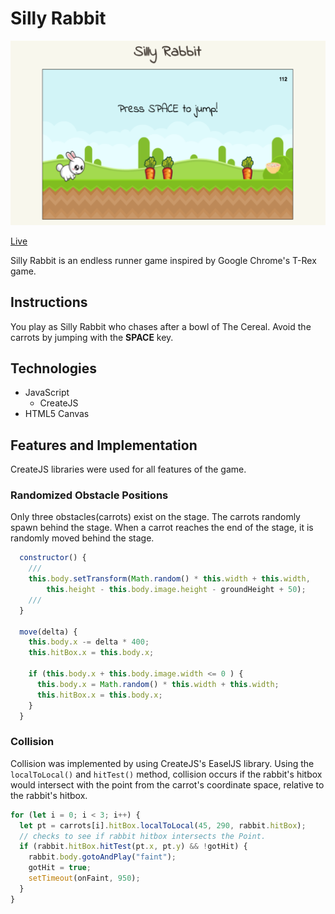 # Silly Rabbit
![Silly Rabbit](./docs/screenshot.png)

[Live](https://samuelkim.us/SillyRabbit/)

Silly Rabbit is an endless runner game inspired by Google Chrome's T-Rex game.

## Instructions
You play as Silly Rabbit who chases after a bowl of The Cereal.  Avoid the carrots by jumping with the **SPACE** key.

## Technologies
- JavaScript
  * CreateJS
- HTML5 Canvas

## Features and Implementation
CreateJS libraries were used for all features of the game.

### Randomized Obstacle Positions
Only three obstacles(carrots) exist on the stage.  The carrots randomly spawn behind the stage.  When a carrot reaches the end of the stage, it is randomly moved behind the stage.

```js
  constructor() {
    ///
    this.body.setTransform(Math.random() * this.width + this.width,
        this.height - this.body.image.height - groundHeight + 50);
    ///
  }

  move(delta) {
    this.body.x -= delta * 400;
    this.hitBox.x = this.body.x;

    if (this.body.x + this.body.image.width <= 0 ) {
      this.body.x = Math.random() * this.width + this.width;
      this.hitBox.x = this.body.x;
    }
  }
```

### Collision
Collision was implemented by using CreateJS's EaselJS library. Using the `localToLocal()` and `hitTest()` method, collision occurs if the rabbit's hitbox would intersect with the point from the carrot's coordinate space, relative to the rabbit's hitbox.
```js
for (let i = 0; i < 3; i++) {
  let pt = carrots[i].hitBox.localToLocal(45, 290, rabbit.hitBox);
  // checks to see if rabbit hitbox intersects the Point.
  if (rabbit.hitBox.hitTest(pt.x, pt.y) && !gotHit) {
    rabbit.body.gotoAndPlay("faint");
    gotHit = true;
    setTimeout(onFaint, 950);
  }
}
```
